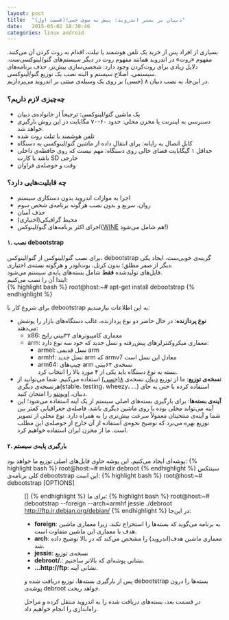 ```yaml
---
layout: post
title:  "دبیان بر بستر اندروید: پیش به سوی جسی!(قسمت اول)"
date:   2015-05-02 18:30:46
categories: linux android
---
```

بسیاری از افراد پس از خرید یک تلفن هوشمند یا تبلت، اقدام به روت کردن آن می‌کنند. مفهوم «روت» در اندروید همانند مفهوم روت در دیگر سیستم‌های گنو/لینوکسی‌ست. دلایل زیادی برای روت‌کردن وجود دارد: شخصی‌سازی بیش‌تر، حذف برنامه‌های سیستمی، اصلاح سیستم و البته نصب یک توزیع گنو/لینوکسی.  
در این‌جا، به نصب دبیان ۸ (جسی) بر روی یک وسیله‌ی مبتنی بر اندروید می‌پردازیم.
<!-- ادامه -->

### چه‌چیزی لازم داریم؟ ###
- یک ماشین گنو/لینوکسی: ترجیحاً از خانواده‌ی دبیان
- دسترسی به اینترنت یا مخزن محلی: حدود ۶۰-۷۰ مگابایت در این روش بارگیری خواهد شد.
- تلفن هوشمند یا تبلت روت شده
- کابل اتصال به رایانه: برای انتقال داده از ماشین گنو/لینوکسی به دستگاه
- حداقل ۱ گیگابایت فضای خالی روی دستگاه: مهم نیست که روی حافظه‌ی داخلی باشد یا کارت SD خارجی
- وقت و حوصله‌ی فراوان

### چه قابلیت‌هایی دارد؟ ###
- اجرا به موازات اندروید بدون دستکاری سیستم
- روان، سریع و بدون نصب هرگونه برنامه‌ی شخص سوم
- حذف آسان
- محیط گرافیکی(اختیاری)
- اجرای اکثر برنامه‌های گنو/لینوکس([WINE](https://www.winehq.org/about/) هم شامل می‌شود!)

#### ۱. نصب debootstrap ####
برای نصب گنو/لینوکس از گنو/لینوکس، debootstrap گزینه‌ی خوبی‌ست، ایجاد یکی دیگر از صفر مطلق؛ بدون کرنل، بوت‌لودر و هرگونه بسته‌ی اختیاری.  
فایل‌های تولیدشده **فقط** شامل بسته‌های پایه‌ی سیستم می‌شود.  
ابتدا آن را نصب می‌کنیم:  
{% highlight bash %}
root@host:~# apt-get install debootstrap
{% endhighlight %}

برای شروع کار با debootstrap به این اطلاعات نیازمندیم:
 
- **نوع پردازنده**: در حال حاضر دو نوع پردازنده، غالب دستگاه‌های بازار را پوشش می‌دهند:
  - x86: معماری کامپیوترهای ۳۲بیتی رایج
  - arm: معماری میکروکنترلرهای پیش‌رفته و نسل جدید که خود سه نوع دارد:
    - armel: نسل قدیمی arm
    - armhf: نسل جدید arm که armv7 معادل این نسل است
    - arm64: چیپ‌های arm نسخه‌ی ۶۴بیتی  
بسته به نوع دستگاه باید یکی از ۴ مورد بالا را انتخاب کرد.
- **نسخه‌ی توزیع**: ما از توزیع [دبیان](https://www.debian.org/) نسخه‌ی [۸(جسی)](https://www.debian.org/News/2015/20150426) استفاده می‌کنیم. شما می‌توانید از هرنسخه‌ی دیگری(stable، testing، wheezy، ...) استفاده کرده یا حتی به جای دبیان، [اوبونتو](http://www.ubuntu.com/) را امتحان کنید.
- **آینه‌ی بسته‌ها**: برای بارگیری بسته‌های اصلی سیستم از یک آینه استفاده می‌شود؛ این آینه می‌تواند محلی بوده یا روی ماشین دیگری باشد. فاصله‌ی جغرافیایی کمتر بین شما و آینه‌ی منتخبتان معمولاً سرعت بیش‌تری را به همراه دارد. نوع محلی از تصویر توزیع بهره می‌برد که توضیح نحوه‌ی استفاده از آن خارج از حوصله‌ی این مطلب است. ما از مخزن ایران استفاده خواهیم کرد.

#### ۲. بارگیری پایه‌ی سیستم ####
پوشه‌ای ایجاد می‌کنیم. این پوشه حاوی فایل‌های اصلی توزیع ما خواهد بود:
{% highlight bash %}
root@host:~# mkdir debroot
{% endhighlight %}
سینتکس کلی برنامه‌ی debootstrap این است:
{% highlight bash %}
root@host:~# debootstrap [OPTIONS] <DIST> <DIR> [<MIRROR>]
{% endhighlight %}
برای ما:
{% highlight bash %}
root@host:~# debootstrap --foreign --arch=armhf jessie ./debroot http://ftp.ir.debian.org/debian/
{% endhighlight %}
در این‌جا:

- **foreign**: به برنامه می‌گوید که بسته‌ها را استخراج نکند، زیرا معماری ماشین هدف با معماری این ماشین متفاوت است.
- **arch**: معماری ماشین هدف(اندروید) را مشخص می‌کند که در بالا توضیح داده شد.
- **jessie**: نسخه‌ی توزیع
- **debroot/.**: نشانی پوشه‌ای که بالاتر ساختیم.
- **...http://ftp**: نشانی آینه.

پس از بارگیری بسته‌ها، توزیع دریافت شده و debootstrap بسته‌ها را درون پوشه‌ی debroot خواهد ریخت.

در قسمت بعد، بسته‌های دریافت شده را به اندروید منتقل کرده و مراحل راه‌اندازی را انجام خواهیم داد.
